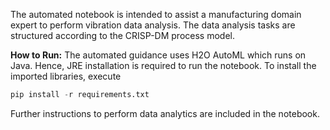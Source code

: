 The automated notebook is intended to assist a manufacturing domain expert to perform vibration data analysis. The data analysis tasks are structured according to the CRISP-DM process model. 

**How to Run:**
The automated guidance uses H2O AutoML which runs on Java. Hence, JRE installation is required to run the notebook.
To install the imported libraries, execute 

```python
pip install -r requirements.txt
```

Further instructions to perform data analytics are included in the notebook. 
